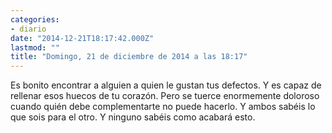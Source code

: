 ```yaml
---
categories:
- diario
date: "2014-12-21T18:17:42.000Z"
lastmod: ""
title: "Domingo, 21 de diciembre de 2014 a las 18:17"
---
```


Es bonito encontrar a alguien a quien le gustan tus defectos. Y es capaz de rellenar esos huecos de tu corazón. Pero se tuerce enormemente doloroso cuando quién debe complementarte no puede hacerlo. Y ambos sabéis lo que sois para el otro. Y ninguno sabéis como acabará esto.